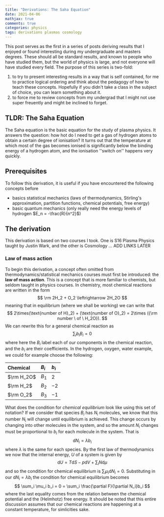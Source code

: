 ```yaml
---
title: "Derivations: The Saha Equation"
date: 2021-04-06
mathjax: true
comments: true
categories: physics
tags: derivations plasmas cosmology
---
```


This post serves as the first in a series of posts deriving results that I enjoyed or found interesting during my undergraduate and masters degrees. These should all be standard results, and known to people who have studied them, but the world of physics is large, and not everyone will have studied every field. The purpose of this series is two-fold:

1. to try to present interesting results in a way that is self contained, for me to practice logical ordering and think about the pedagogy of how to teach these concepts. Hopefully if you didn't take a class in the subject of choice, you can learn something about it.
1. to force me to review concepts from my undergrad that I might not use super freuently and might be inclined to forget.

## TLDR: The Saha Equation
The Saha equation is the basic equation for the study of plasma physics. It answers the question: how hot do I need to get a gas of hydrogen atoms to obtain a certain degree of ionisation? It turns out that the temperature at which most of the gas becomes ionised is significantly below the binding energy of a hydrogen atom, and the ionisation ''switch on'' happens very quickly.

## Prerequisites
To follow this derivation, it is useful if you have encountered the following concepts before

* basics statistical mechanics (laws of thermodynamics, Stirling's approximation, partition functions, chemical potentials, free  energy)
* basic quantum mechanics (only really need the energy levels of hydrogen $E_n = -\frac{R}{n^2}$)

## The derivation
This derivation is based on two courses I took. One is S16 Plasma Physics taught by Justin Wark, and the other is Cosmology ... ADD LINKS LATER

### Law of mass action
To begin this derivation, a concept often omitted from thermodynamics/statistical mechanics courses must first be introduced: the **law of mass action**. This is a concept that is more familiar to chemists, but seldom taught in physics courses. In chemistry, most chemical reactions are written in the form
$$
\rm 2H_2 + O_2 \leftrightarrow 2H_2O
$$
meaning that in equilibrium (where we shall be working) we can write that 
$$
2\times(\text{number of H}_2) + (\text{number of O}_2) = 2\times ({\rm number \ of \ H_2O}).
$$
We can rewrite this for a general chemical reaction as
$$
\sum_i b_i B_i = 0
$$
where here the $B_i$ label each of our components in the chemical reaction, and the $b_i$ are their coefficients. In the hydrogen, oxygen, water example, we could for example choose the following:

| Chemical      | $B_i$ | $b_i$    |
| :---        |    :----  |   :--- |
| $\rm H_2O$     | $B_1$       | $2$   |
|  $\rm H_2$   | $B_2$      | $-2$    |
|  $\rm O_2$   | $B_3$      | $-1$   |


What does the condition for *chemical equilibrium* look like using this set of notation? If we consider that species $B_i$ has $N_i$ molecules, we know that this number $N_i$ will change until equilibrium is achieved. This change occurs by changing into other molecules in the system, and so the amount $N_i$ changes must be proportional to $b_i$ for each molecule in the system. That is
$$
\text{d}N_i = \lambda b_i
$$
where $\lambda$ is the same for each species. By the first law of thermodynamics we now that the internal energy, $U$ of a system is given by
$$
\text{d}U = T\text{d}S - p\text{d}V + \sum_i N \text{d}\mu
$$
and so the condition for chemical equilibrium is $\sum_i \mu_i \text{d}N_i = 0$. Substituting in our $\text{d}N_i = \lambda b_i$ the condition for chemical equilibrium becomes
$$
\sum_i \mu_i b_i = 0 = \sum_i \frac{\partial F}{\partial N_i}b_i
$$
where the last equality comes from the relation between the chemical potential and the (Helmhotz) free energy. It should be noted that this entire discussion assumes that our chemical reactions are happening at a constant temperature, for simlicities sake.






